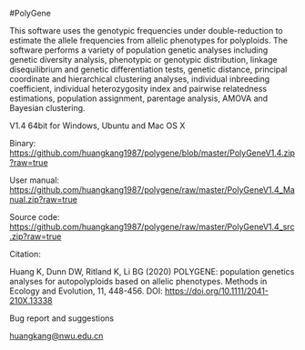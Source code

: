 #PolyGene

This software uses the genotypic frequencies under double-reduction to estimate the allele frequencies from allelic phenotypes for polyploids. The software performs a variety of population genetic analyses including genetic diversity analysis, phenotypic or genotypic distribution, linkage disequilibrium and genetic differentiation tests, genetic distance, principal coordinate and hierarchical clustering analyses, individual inbreeding coefficient, individual heterozygosity index and pairwise relatedness estimations, population assignment, parentage analysis, AMOVA and Bayesian clustering.


V1.4 64bit for Windows, Ubuntu and Mac OS X

Binary: https://github.com/huangkang1987/polygene/blob/master/PolyGeneV1.4.zip?raw=true

User manual: https://github.com/huangkang1987/polygene/raw/master/PolyGeneV1.4_Manual.zip?raw=true

Source code: https://github.com/huangkang1987/polygene/raw/master/PolyGeneV1.4_src.zip?raw=true


Citation:

Huang K, Dunn DW, Ritland K, Li BG (2020) POLYGENE: population genetics analyses for autopolyploids based on allelic phenotypes. Methods in Ecology and Evolution, 11, 448-456. DOI: https://doi.org/10.1111/2041-210X.13338


Bug report and suggestions

huangkang@nwu.edu.cn
